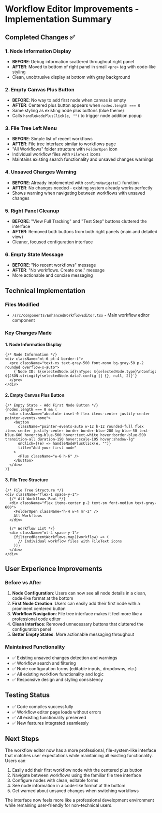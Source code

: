 # Workflow Editor Improvements - Implementation Summary

## Completed Changes ✅

### 1. Node Information Display
- **BEFORE**: Debug information scattered throughout right panel
- **AFTER**: Moved to bottom of right panel in small `<pre>` tag with code-like styling
- Clean, unobtrusive display at bottom with gray background

### 2. Empty Canvas Plus Button  
- **BEFORE**: No way to add first node when canvas is empty
- **AFTER**: Centered plus button appears when `nodes.length === 0`
- Same styling as existing node plus buttons (blue theme)
- Calls `handleNodePlusClick(e, "")` to trigger node addition popup

### 3. File Tree Left Menu
- **BEFORE**: Simple list of recent workflows
- **AFTER**: File tree interface similar to workflows page
- "All Workflows" folder structure with `FolderOpen` icon
- Individual workflow files with `FileText` icons
- Maintains existing search functionality and unsaved changes warnings

### 4. Unsaved Changes Warning
- **BEFORE**: Already implemented with `confirmNavigate()` function
- **AFTER**: No changes needed - existing system already works perfectly
- Shows warning when navigating between workflows with unsaved changes

### 5. Right Panel Cleanup
- **BEFORE**: "View Full Tracking" and "Test Step" buttons cluttered the interface
- **AFTER**: Removed both buttons from both right panels (main and detailed view)
- Cleaner, focused configuration interface

### 6. Empty State Message
- **BEFORE**: "No recent workflows" message
- **AFTER**: "No workflows. Create one." message
- More actionable and concise messaging

## Technical Implementation

### Files Modified
- `/src/components/EnhancedWorkflowEditor.tsx` - Main workflow editor component

### Key Changes Made

#### 1. Node Information Display
```tsx
{/* Node Information */}
<div className="mt-6 pt-4 border-t">
  <pre className="text-xs text-gray-500 font-mono bg-gray-50 p-2 rounded overflow-x-auto">
    {`Node ID: ${selectedNode.id}\nType: ${selectedNode.type}\nConfig: ${JSON.stringify(selectedNode.data?.config || {}, null, 2)}`}
  </pre>
</div>
```

#### 2. Empty Canvas Plus Button
```tsx
{/* Empty State - Add First Node Button */}
{nodes.length === 0 && (
  <div className="absolute inset-0 flex items-center justify-center pointer-events-none">
    <button
      className="pointer-events-auto w-12 h-12 rounded-full flex items-center justify-center border border-blue-200 bg-blue-50 text-blue-600 hover:bg-blue-500 hover:text-white hover:border-blue-500 transition-all duration-150 hover:scale-105 hover:shadow-lg"
      onClick={(e) => handleNodePlusClick(e, "")}
      title="Add your first node"
    >
      <Plus className="w-6 h-6" />
    </button>
  </div>
)}
```

#### 3. File Tree Structure
```tsx
{/* File Tree Structure */}
<div className="flex-1 space-y-1">
  {/* All Workflows Root */}
  <div className="flex items-center p-2 text-sm font-medium text-gray-600">
    <FolderOpen className="h-4 w-4 mr-2" />
    All Workflows
  </div>

  {/* Workflow List */}
  <div className="ml-4 space-y-1">
    {filteredRecentWorkflows.map((workflow) => (
      // Individual workflow files with FileText icons
    ))}
  </div>
</div>
```

## User Experience Improvements

### Before vs After
1. **Node Configuration**: Users can now see all node details in a clean, code-like format at the bottom
2. **First Node Creation**: Users can easily add their first node with a prominent centered button
3. **Workflow Navigation**: File tree interface makes it feel more like a professional code editor
4. **Clean Interface**: Removed unnecessary buttons that cluttered the configuration panel
5. **Better Empty States**: More actionable messaging throughout

### Maintained Functionality
- ✅ Existing unsaved changes detection and warnings
- ✅ Workflow search and filtering
- ✅ Node configuration forms (editable inputs, dropdowns, etc.)
- ✅ All existing workflow functionality and logic
- ✅ Responsive design and styling consistency

## Testing Status
- ✅ Code compiles successfully
- ✅ Workflow editor page loads without errors
- ✅ All existing functionality preserved
- ✅ New features integrated seamlessly

## Next Steps
The workflow editor now has a more professional, file-system-like interface that matches user expectations while maintaining all existing functionality. Users can:
1. Easily add their first workflow node with the centered plus button
2. Navigate between workflows using the familiar file tree interface  
3. Configure nodes with clean, editable forms
4. See node information in a code-like format at the bottom
5. Get warned about unsaved changes when switching workflows

The interface now feels more like a professional development environment while remaining user-friendly for non-technical users.